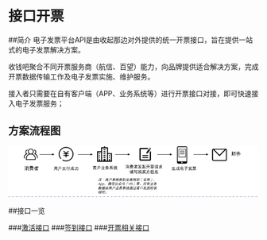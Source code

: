 # 接口开票
##简介
电子发票平台API是由收起那边对外提供的统一开票接口，旨在提供一站式的电子发票解决方案。
 
收钱吧聚合不同开票服务商（航信、百望）能力，向品牌提供适合解决方案，完成开票数据传输工作及电子发票实施、维护服务。
 
接入者只需要在自有客户端（APP、业务系统等）进行开票接口对接，即可快速接入电子发票服务；

## 方案流程图
![](../img/api_flow.png?raw=true)

##接口一览

###[激活接口](interface/activate.md)
###[签到接口](interface/checkin.md)
###[开票相关接口](interface/invoice_output.md)
